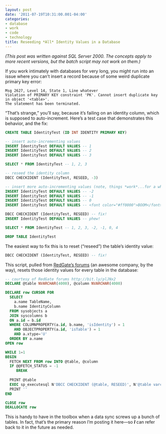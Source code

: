 ```yaml
---
layout: post
date: '2011-07-19T10:31:00.001-04:00'
categories:
- database
- work
- code
- technology
title: Reseeding *All* Identity Values in a Database
---
```


*(This post was written against SQL Server 2000. The concepts apply to more recent versions, but the batch script may not work on them.)*

If you work intimately with databases for very long, you might run into an issue where you can’t insert a record because of some weird duplicate primary key error:

```
Msg 2627, Level 14, State 1, Line whatever        
Violation of PRIMARY KEY constraint 'PK'. Cannot insert duplicate key in object '<table>'.
The statement has been terminated.
```

“That’s strange,” you’ll say, because it’s failing on an identity column, which is supposed to auto-increment. Here’s a test case that demonstrates this behavior, and the fix:

```sql
CREATE TABLE IdentityTest (ID INT IDENTITY PRIMARY KEY)

-- insert auto-incrementing values
INSERT IdentityTest DEFAULT VALUES -- 1
INSERT IdentityTest DEFAULT VALUES -- 2
INSERT IdentityTest DEFAULT VALUES -- 3

SELECT * FROM IdentityTest -- 1, 2, 3

-- reseed the identity column
DBCC CHECKIDENT (IdentityTest, RESEED, -3)

-- insert more auto-incrementing values (note, things *work*...for a while)
INSERT IdentityTest DEFAULT VALUES -- -2
INSERT IdentityTest DEFAULT VALUES -- -1
INSERT IdentityTest DEFAULT VALUES -- 0
INSERT IdentityTest DEFAULT VALUES -- <font color="#ff0000">BOOM</font>

DBCC CHECKIDENT (IdentityTest, RESEED) -- fix!
INSERT IdentityTest DEFAULT VALUES -- phew!

SELECT * FROM IdentityTest -- 1, 2, 3, -2, -1, 0, 4

DROP TABLE IdentityTest
```

The easiest way to fix this is to reset (“reseed”) the table’s identity value:

  
```sql
DBCC CHECKIDENT (IdentityTest, RESEED) -- fix!
```

This script, pulled from [RedGate’s forums](http://bit.ly/plJNx2) (an awesome company, by the way), resets those identity values for every table in the database:

```sql
-- courtesy of RedGate forums http://bit.ly/plJNx2
DECLARE @table NVARCHAR(4000), @column NVARCHAR(4000)

DECLARE row CURSOR FOR
  SELECT 
    a.name TableName, 
    b.name IdentityColumn
  FROM sysobjects a
  JOIN syscolumns b
  ON a.id = b.id
  WHERE COLUMNPROPERTY(a.id, b.name, 'isIdentity') = 1
    AND OBJECTPROPERTY(a.id, 'isTable') = 1
    AND a.xtype='U'
  ORDER BY a.name
OPEN row

WHILE 1=1
BEGIN
  FETCH NEXT FROM row INTO @table, @column
  IF @@FETCH_STATUS = -1
     BREAK
  
  PRINT @table
  EXEC sp_executesql N'DBCC CHECKIDENT (@table, RESEED)', N'@table varchar(4000)', @table = @table   
  PRINT ''
END

CLOSE row
DEALLOCATE row
```

This is handy to have in the toolbox when a data sync screws up a bunch of tables. In fact, that’s the primary reason I’m posting it here—so ***I*** can refer back to it in the future as needed.